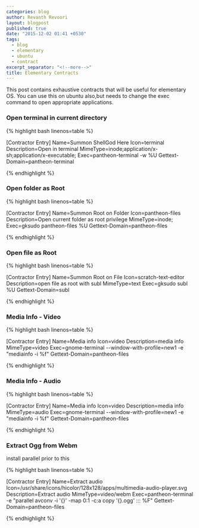 ```yaml
---
categories: blog
author: Revanth Revoori
layout: blogpost
published: true
date: "2015-12-02 01:41 +0530"
tags: 
  - blog
  - elementary
  - ubuntu
  - contract
excerpt_separator: "<!--more-->"
title: Elementary Contracts
---
```





This post contains exhaustive contracts that will be useful for elementary OS.
You can use this on ubuntu also,but needs to change the exec command to open appropriate applications.

<!--more-->

### Open terminal in current directory

{% highlight bash linenos=table %}

[Contractor Entry]
Name=Summon ShellGod Here
Icon=terminal
Description=Open in terminal
MimeType=inode;application/x-sh;application/x-executable;
Exec=pantheon-terminal -w %U
Gettext-Domain=pantheon-terminal

{% endhighlight %}

### Open folder as Root

{% highlight bash linenos=table %}

[Contractor Entry]
Name=Summon Root on Folder
Icon=pantheon-files
Description=Open current folder as root privilege
MimeType=inode;
Exec=gksudo pantheon-files %U
Gettext-Domain=pantheon-files

{% endhighlight %}

### Open file as Root

{% highlight bash linenos=table %}

[Contractor Entry]
Name=Summon Root on File
Icon=scratch-text-editor
Description=open file as root with subl
MimeType=text
Exec=gksudo subl %U
Gettext-Domain=subl

{% endhighlight %}

### Media Info - Video


{% highlight bash linenos=table %}

[Contractor Entry]
Name=Media info
Icon=video
Description=media info
MimeType=video
Exec=gnome-terminal --window-with-profile=new1 -e "mediainfo -i %f"
Gettext-Domain=pantheon-files 


{% endhighlight %}

### Media Info - Audio


{% highlight bash linenos=table %}

[Contractor Entry]
Name=Media info
Icon=video
Description=media info
MimeType=audio
Exec=gnome-terminal --window-with-profile=new1 -e "mediainfo -i %f"
Gettext-Domain=pantheon-files  

{% endhighlight %}

### Extract Ogg from Webm

install parallel prior to this 

{% highlight bash linenos=table %}

[Contractor Entry]
Name=Extract audio
Icon=/usr/share/icons/hicolor/128x128/apps/multimedia-audio-player.svg
Description=Extract audio
MimeType=video/webm
Exec=pantheon-terminal -e "parallel avconv -i '{}' -map 0:1 -c:a copy '{}.ogg' ::: %F"
Gettext-Domain=pantheon-files

{% endhighlight %}

